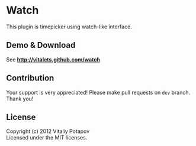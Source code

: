 # Watch 
This plugin is timepicker using watch-like interface.

## Demo & Download
See **http://vitalets.github.com/watch**

## Contribution
Your support is very appreciated! Please make pull requests on <code>dev</code> branch. Thank you!

## License
Copyright (c) 2012 Vitaliy Potapov  
Licensed under the MIT licenses.